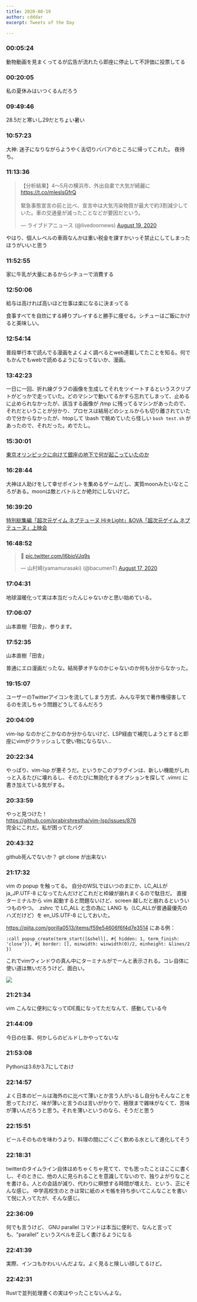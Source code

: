 ```yaml
---
title: 2020-08-19
author: cdddar
excerpt: Tweets of the Day

---
```


### 00:05:24

動物動画を見まくってるが広告が流れたら即座に停止して不評価に投票してる

### 00:20:05

私の夏休みはいつくるんだろう

### 09:49:46

28.5だと寒いし29だとちょい暑い

### 10:57:23

大神:
迷子になりながらようやく舌切りババアのところに帰ってこれた。
夜待ち。

### 11:13:36

<blockquote class="twitter-tweet"><p lang="ja" dir="ltr">【分析結果】4～5月の横浜市、外出自粛で大気が綺麗に<a href="https://t.co/mleslsGfrQ">https://t.co/mleslsGfrQ</a><br><br>緊急事態宣言の前と比べ、宣言中は大気汚染物質が最大で約3割減少していた。車の交通量が減ったことなどが要因だという。</p>&mdash; ライブドアニュース (@livedoornews) <a href="https://twitter.com/livedoornews/status/1295883029529817088?ref_src=twsrc%5Etfw">August 19, 2020</a></blockquote> <script async src="https://platform.twitter.com/widgets.js" charset="utf-8"></script>

やはり、個人レベルの車両なんかは重い税金を課すかいっそ禁止にしてしまったほうがいいと思う

### 11:52:55

家に牛乳が大量にあるからシチューで消費する

### 12:50:06

給与は高ければ高いほど仕事は楽になるに決まってる

食事すべてを自炊にする縛りプレイすると勝手に痩せる。シチューはご飯にかけると美味しい。

### 12:54:14

普段単行本で読んでる漫画をよくよく調べるとweb連載してたことを知る。何でもかんでもwebで読めるようになってないか、漫画。

### 13:42:23

一日に一回、折れ線グラフの画像を生成してそれをツイートするというスクリプトがどっかで走っていた。どのマシンで動いてるかすら忘れてしまって、止めるに止められなかったが、該当する画像が /tmp に残ってるマシンがあったので、それだということが分かり、プロセスは結局どのシェルからも切り離されていたので分からなかったが、htopして \bash で眺めていたら怪しい `bash test.sh` があったので、それだった。めでたし。

### 15:30:01

[東京オリンピックに向けて銀座の地下で何が起こっていたのか](http://kakuyodo.cocolog-nifty.com/blog/2020/02/post-836dd2.html)

### 16:28:44

大神は人助けをして幸せポイントを集めるゲームだし、実質moonみたいなところがある。moonは敵とバトルとか絶対にしないけど。

### 16:39:20

[特別総集編「超次元ゲイム ネプテューヌ Hi☆Light」&OVA「超次元ゲイム ネプテューヌ」上映会](https://live2.nicovideo.jp/watch/lv327234598)

### 16:48:52

<blockquote class="twitter-tweet"><p lang="und" dir="ltr">🐰 <a href="https://t.co/I6bioVJq9s">pic.twitter.com/I6bioVJq9s</a></p>&mdash; 山村崎(yamamurasaki) (@bacumenT) <a href="https://twitter.com/bacumenT/status/1295485443878711296?ref_src=twsrc%5Etfw">August 17, 2020</a></blockquote> <script async src="https://platform.twitter.com/widgets.js" charset="utf-8"></script>

### 17:04:31

地球温暖化って実は本当だったんじゃないかと思い始めている。

### 17:06:07

山本直樹「田舎」、参ります。

### 17:52:35

山本直樹「田舎」

普通にエロ漫画だったな。結局夢オチなのかじゃないのか何も分からなかった。

### 19:15:07

ユーザーのTwitterアイコンを流してしまう方式、みんな平気で著作権侵害してるのを流しちゃう問題どうしてるんだろう

### 20:04:09

vim-lsp なのかどこかなのか分からないけど、LSP経由で補完しようとすると即座にvimがクラッシュして使い物にならない…

### 20:22:34

やっぱり、vim-lsp が悪そうだ。というかこのプラグインは、新しい機能がしれっと入るたびに壊れるし、そのたびに無効化するオプションを探して .vimrc に書き加えている気がする。

### 20:33:59

やっと見つけた！  
https://github.com/prabirshrestha/vim-lsp/issues/876   
完全にこれだ。私が困ってたバグ

### 20:43:32

github死んでないか？ git clone が出来ない

### 21:17:32

vim の popup を触ってる。
自分のWSLではいつのまにか、LC_ALLが ja_JP.UTF-8 になってたんだけどこれだと枠線が崩れまくるので駄目だ。
直接ターミナルから vim 起動すると問題ないけど、screen 越しだと崩れるといういつものやつ。
.zshrc で LC_ALL と念の為に LANG も（LC_ALLが普通最優先のハズだけど）を en_US.UTF-8 にしておいた。

https://qiita.com/gorilla0513/items/f59e54606f6f4d7e3514 にある例：

```vim
:call popup_create(term_start([&shell], #{ hidden: 1, term_finish: 'close'}), #{ border: [], minwidth: winwidth(0)/2, minheight: &lines/2 })
```

これでvimウィンドウの真ん中にターミナルがでーんと表示される。コレ自体に使い道は無いだろうけど、面白い。

![](https://i.imgur.com/As2aC33.png)

### 21:21:34

vim こんなに便利になってIDE風になってただなんて、感動している今

### 21:44:09

今日の仕事、何かしらのビルドしかやってないな

### 21:53:08

Pythonは3.6か3.7にしておけ

### 22:14:57

よく日本のビールは海外のに比べて薄いとか言う人がいるし自分もそんなことを思ってたけど、味が薄いと言うのは言いがかりで、極限まで雑味がなくて、苦味が薄いんだろうと思う。それを薄いというのなら、そうだと思う

### 22:15:51

ビールそのものを味わうより、料理の間にごくごく飲める水として進化してそう

### 22:18:31

twitterのタイムライン自体はめちゃくちゃ見てて、でも思ったことはここに書くし、そのときに、他の人に見られることを意識してないので、独りよがりなことを書ける。人との会話が減り、代わりに瞑想する時間が増えた、という、正にそんな感じ。
中学高校生のときは常に紙のメモ帳を持ち歩いてこんなことを書いて悦に入ってたが、そんな感じ。

### 22:36:09

何でも言うけど、 GNU parallel コマンドは本当に便利で、なんと言っても、"parallel" というスペルを正しく書けるようになる

### 22:41:39

実際、インコもかわいいんだよな。よく見ると険しい顔してるけど。

### 22:42:31

Rustで並列処理書くの実はやったことないんよな。
